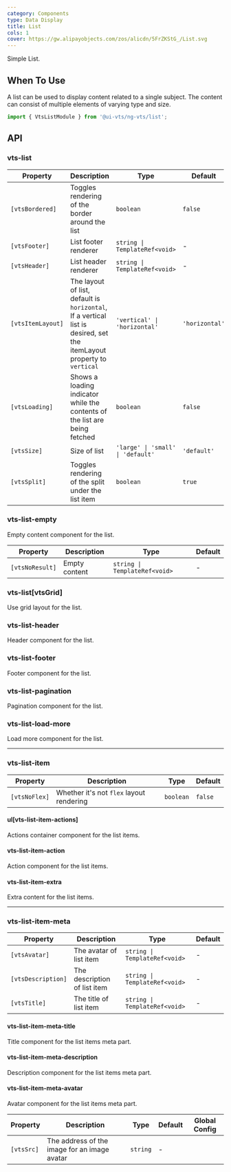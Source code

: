 ```yaml
---
category: Components
type: Data Display
title: List
cols: 1
cover: https://gw.alipayobjects.com/zos/alicdn/5FrZKStG_/List.svg
---
```


Simple List.

## When To Use

A list can be used to display content related to a single subject. The content can consist of multiple elements of varying type and size.

```ts
import { VtsListModule } from '@ui-vts/ng-vts/list';
```

## API

### vts-list

| Property | Description | Type | Default
| --- | --- | --- | --- |
| `[vtsBordered]` | Toggles rendering of the border around the list | `boolean` | `false` |
| `[vtsFooter]` | List footer renderer | `string \| TemplateRef<void>` | - |
| `[vtsHeader]` | List header renderer | `string \| TemplateRef<void>` | - |
| `[vtsItemLayout]` | The layout of list, default is `horizontal`, If a vertical list is desired, set the itemLayout property to `vertical` | `'vertical' \| 'horizontal'` | `'horizontal'` |
| `[vtsLoading]` | Shows a loading indicator while the contents of the list are being fetched | `boolean` | `false` |
| `[vtsSize]` | Size of list | `'large' \| 'small' \| 'default'` | `'default'` |
| `[vtsSplit]` | Toggles rendering of the split under the list item | `boolean` | `true` |

### vts-list-empty

Empty content component for the list.

| Property | Description | Type | Default
| --- | --- | --- | --- |
| `[vtsNoResult]` | Empty content | `string \| TemplateRef<void>` | - |

### vts-list[vtsGrid]

Use grid layout for the list.


### vts-list-header

Header component for the list.

### vts-list-footer

Footer component for the list.

### vts-list-pagination

Pagination component for the list.

### vts-list-load-more

Load more component for the list.

---

### vts-list-item

| Property | Description | Type | Default
| --- | --- | --- | --- |
| `[vtsNoFlex]` | Whether it's not `flex` layout rendering | `boolean` | `false` |

#### ul[vts-list-item-actions]

Actions container component for the list items.

#### vts-list-item-action

Action component for the list items.

#### vts-list-item-extra

Extra content for the list items.

---

### vts-list-item-meta

| Property | Description | Type | Default
| --- | --- | --- | --- |
| `[vtsAvatar]` | The avatar of list item | `string \| TemplateRef<void>` | - |
| `[vtsDescription]` | The description of list item | `string \| TemplateRef<void>` | - |
| `[vtsTitle]` | The title of list item | `string \| TemplateRef<void>` | - |

#### vts-list-item-meta-title

Title component for the list items meta part.

#### vts-list-item-meta-description

Description component for the list items meta part.

#### vts-list-item-meta-avatar

Avatar component for the list items meta part.

| Property | Description | Type | Default | Global Config |
| -------- | ----------- | ---- | ------- | ------------- |
| `[vtsSrc]` | The address of the image for an image avatar | `string` | - |

